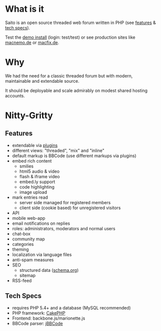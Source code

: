 <!--
Title: Saito
Template: home
-->

# What is it #

Saito is an open source threaded web forum written in PHP (see [features](#features) & [tech specs](#techspecs)).

Test the [demo install][testforum] (login: test/test) or see production sites like [macnemo.de] or [macfix.de].

# Why #

We had the need for a classic threaded forum but with modern, maintainable and extendable source.

It should be deployable and scale admirably on modest shared hosting accounts.

# Nitty-Gritty #

<a name='features'></a>

## Features ##

- extendable via [plugins](saito-plugins)
- different views: "threaded", "mix" and "inline"
- default markup is BBCode (use different markups via plugins)
- embed rich content
	- smilies
	- html5 audio & video
	- flash & iframe video
	- embed.ly support
	- code highlighting
	- image upload
- mark entries read
	- server side managed for registered members
	- client side (cookie based) for unregistered visitors
- API
- mobile web-app
- email notifications on replies
- roles: administrators, moderators and normal users
- chat-box
- community map
- categories
- theming
- localization via language files
- anti-spam measures
- SEO
	- structured data ([schema.org](http://schema.org/))
	- sitemap
- RSS-feed


<a name='techspecs'></a>

## Tech Specs ##

- requires PHP 5.4+ and a database (MySQL recommended)
- PHP framework: [CakePHP]
- Frontend: backbone.js/marionette.js
- BBCode parser: [jBBCode]

[CakePHP]: http://cakephp.org/
[jBBCode]: http://jbbcode.com
[Marionette]: http://marionettejs.com/
[macnemo.de]: http://macnemo.de/
[macfix.de]: http://www.macfix.de/
[testforum]: http://saitotest.bplaced.net/saito/
